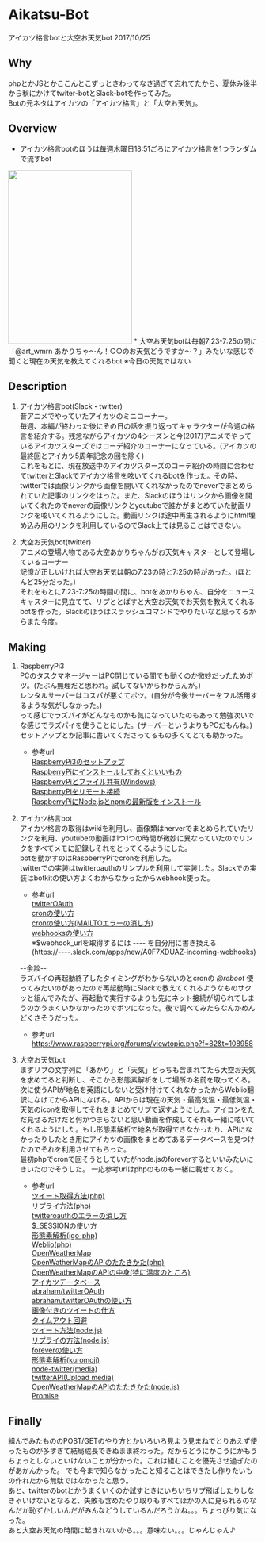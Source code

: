 # Aikatsu-Bot
アイカツ格言botと大空お天気bot 2017/10/25  

## Why
phpとかJSとかここんとこずっとさわってなさ過ぎて忘れてたから、夏休み後半から秋にかけてtwiter-botとSlack-botを作ってみた。  
Botの元ネタはアイカツの「アイカツ格言」と「大空お天気」。

## Overview
* アイカツ格言botのほうは毎週木曜日18:51ごろにアイカツ格言を1つランダムで流すbot 
<img src="https://github.com/wmrn/Aikatsu-Bot/blob/master/data/aikt_kkgn_Twitter.jpg" width="250" height="350"> 
* 大空お天気botは毎朝7:23-7:25の間に「@art_wmrn あかりちゃ～ん！○○のお天気どうですか～？」みたいな感じで聞くと現在の天気を教えてくれるbot  
※今日の天気ではない

## Description
1. アイカツ格言bot(Slack・twitter)  
昔アニメでやっていたアイカツのミニコーナー。  
毎週、本編が終わった後にその日の話を振り返ってキャラクターが今週の格言を紹介する。残念ながらアイカツの4シーズンと今(2017)アニメでやっているアイカツスターズではコーデ紹介のコーナーになっている。(アイカツの最終回とアイカツ5周年記念の回を除く)  
これをもとに、現在放送中のアイカツスターズのコーデ紹介の時間に合わせてtwitterとSlackでアイカツ格言を呟いてくれるbotを作った。その時、twitterでは画像リンクから画像を開いてくれなかったのでneverでまとめられていた記事のリンクをはった。また、Slackのほうはリンクから画像を開いてくれたのでneverの画像リンクとyoutubeで誰かがまとめていた動画リンクを呟いてくれるようにした。動画リンクは途中再生されるようにhtml埋め込み用のリンクを利用しているのでSlack上では見ることはできない。

2. 大空お天気bot(twitter)  
アニメの登場人物である大空あかりちゃんがお天気キャスターとして登場しているコーナー  
記憶が正しいければ大空お天気は朝の7:23の時と7:25の時があった。(ほとんど25分だった。)  
それをもとに7:23-7:25の時間の間に、botをあかりちゃん、自分をニュースキャスターに見立てて、リプととばすと大空お天気でお天気を教えてくれるbotを作った。Slackのほうはスラッシュコマンドでやりたいなと思ってるからまた今度。


## Making
1. RaspberryPi3  
PCのタスクマネージャーはPC閉じている間でも動くのか微妙だったためボツ。(たぶん無理だと思われ。試してないからわからんが。)  
レンタルサーバーはコスパが悪くてボツ。(自分が今後サーバーをフル活用するような気がしなかった。)  
って感じでラズパイがどんなものかも気になっていたのもあって勉強次いでな感じでラズパイを使うことにした。(サーバーというよりもPCだもんね。)  
セットアップとか記事に書いてくださってるもの多くてとても助かった。  
     * 参考url  
  [RaspberryPi3のセットアップ](http://usicolog.nomaki.jp/engineering/raspberryPi/raspberryPi3.html)  
  [RaspberryPiにインストールしておくといいもの](http://www.seo-wp.net/entry/summry-ras-tool-20170307)  
  [RaspberryPiとファイル共有(Windows)](http://www.raspberrypirulo.net/entry/2016/08/22/Samba%E3%82%92%E4%BD%BF%E7%94%A8%E3%81%97%E3%81%A6%E3%83%95%E3%82%A1%E3%82%A4%E3%83%AB%E3%82%92%E5%85%B1%E6%9C%89%E3%81%99%E3%82%8B%E6%96%B9%E6%B3%95)  
  [RaspberryPiをリモート接続](https://qiita.com/t114/items/bfac508504b9a6b7570d)  
  [RaspberryPiにNode.jsとnpmの最新版をインストール](https://qiita.com/mascii/items/77c685df65c4cbca9315)  

2. アイカツ格言bot  
アイカツ格言の取得はwikiを利用し、画像類はnerverでまとめられていたリンクを利用、youtubeの動画は1つ1つの時間が微妙に異なっていたのでリンクをすべてメモに記録しそれをとってくるようにした。  
botを動かすのはRaspberryPiでcronを利用した。  
twitterでの実装はtwitteroauthのサンプルを利用して実装した。Slackでの実装はbotkitの使い方よくわからなかったからwebhook使った。  
      * 参考url  
  [twitterOAuth](http://wepicks.net/twitterapiv11_webapp/)  
  [cronの使い方](http://make.bcde.jp/raspberry-pi/%E6%B1%BA%E3%81%BE%E3%81%A3%E3%81%9F%E6%99%82%E9%96%93%E3%81%AB%E5%87%A6%E7%90%86%E3%81%99%E3%82%8B/)  
  [cronの使い方(MAILTOエラーの消し方)](http://www.server-memo.net/tips/crontab.html)  
  [webhooksの使い方](https://qiita.com/hoto17296/items/621a6e16f23785a543f3)  
  ※$webhook_urlを取得するには _----_ を自分用に書き換える  
  (https://----.slack.com/apps/new/A0F7XDUAZ-incoming-webhooks)

    --余談--  
ラズパイの再起動終了したタイミングがわからないのとcronの _@reboot_ 使ってみたいのがあったので再起動時にSlackで教えてくれるようなものサクッと組んでみたが、再起動で実行するよりも先にネット接続が切られてしまうのかうまくいかなかったのでボツになった。後で調べてみたらなんかめんどくさそうだった。  
    * 参考url  
  <https://www.raspberrypi.org/forums/viewtopic.php?f=82&t=108958>

3. 大空お天気bot  
まずリプの文字列に「あかり」と「天気」どっちも含まれてたら大空お天気を求めてると判断し、そこから形態素解析をして場所の名前を取ってくる。次に使うAPIが地名を英語にしないと受け付けてくれなかったからWeblio翻訳になげてからAPIになげる。APIからは現在の天気・最高気温・最低気温・天気のiconを取得してそれをまとめてリプで返すようにした。アイコンをただ見せるだけだと何かつまらないと思い動画を作成してそれも一緒に呟いてくれるようにした。もし形態素解析で地名が取得できなかったり、APIになかったりしたとき用にアイカツの画像をまとめてあるデータベースを見つけたのでそれを利用させてもらった。  
最初phpでcronで回そうとしていたがnode.jsのforeverするといいみたいにきいたのでそうした。
一応参考urlはphpのものも一緒に載せておく。

    * 参考url  
  [ツイート取得方法(php)](https://qiita.com/yokoh9/items/760e432ebd39040d5a0f)  
  [リプライ方法(php)](https://qiita.com/tsumugu/items/e23481626cb6309a249c)  
  [twitteroauthのエラーの消し方](https://qiita.com/bonk/items/c4aecf99206e0517b634)  
  [$_SESSIONの使い方](http://blog.zolesystem.info/%E3%80%90session%E3%80%91php%E3%81%A7%E4%B8%80%E6%99%82%E7%9A%84%E3%81%AB%E3%83%87%E3%83%BC%E3%82%BF%E3%82%92%E4%BF%9D%E6%8C%81%E3%81%99%E3%82%8B%E6%96%B9%E6%B3%95/)  
  [形態素解析(igo-php)](https://qiita.com/hshimo/items/8a7852d040b3daf19301#公式ページから概要特徴)  
  [Weblio(php)](http://mmorley.hatenablog.com/entry/2016/11/14/124132#Weblio-翻訳)  
  [OpenWeatherMap](https://openweathermap.org/)  
  [OpenWatherMapのAPIのたたきかた(php)](https://usortblog.com/openweathermap/#i)  
  [OpenWeatherMapのAPIの中身(特に温度のところ)](https://qiita.com/key/items/aad73fd6057484f20731)  
  [アイカツデータベース](http://aikatsup.com/)  
  [abraham/twitterOAuth](https://github.com/abraham/twitteroauth)  
  [abraham/twitterOAuthの使い方](https://qiita.com/kino0104/items/9f9e6f75d58b40663673)  
  [画像付きのツイートの仕方](https://aws2000.net/?p=2296)  
  [タイムアウト回避](https://catcherweb.com/fudou-tweet-old-post/)  
  [ツイート方法(node.js)](https://qiita.com/iyuichi/items/eb8254496facb0c35703)  
  [リプライの方法(node.js)](http://l-n-m.hatenablog.com/entry/2016/05/05/144621)  
  [foreverの使い方](http://onlineconsultant.jp/pukiwiki/?node.js%20node.js%E3%82%B9%E3%82%AF%E3%83%AA%E3%83%97%E3%83%88%E3%82%92forever%E3%81%A7%E3%83%87%E3%83%BC%E3%83%A2%E3%83%B3%E5%8C%96%E3%81%99%E3%82%8B)  
  [形態素解析(kuromoji)](https://zeny.io/blog/2016/06/16/kuromoji-js/)  
  [node-twitter(media)](https://github.com/desmondmorris/node-twitter/tree/master/examples#media)  
  [twitterAPI(Upload media)](https://developer.twitter.com/en/docs/media/upload-media/overview)  
  [OpenWeatherMapのAPIのたたきかた(node.js)](https://yoheikoga.github.io/2016/08/14/open-weather-map-by-nodejs/)  
  [Promise](https://qiita.com/toshihirock/items/e49b66f8685a8510bd76)  

## Finally
組んでみたもののPOST/GETのやり方とかいろいろ見よう見まねでとりあえず使ったものが多すぎて結局成長できぬまま終わった。だからどうにかこうにかもうちょっとしないといけないことが分かった。これは組むことを優先させ過ぎたのがあかんかった。 でも今まで知らなかったこと知ることはできたし作りたいもの作れたから無駄ではなかったと思う。   
あと、twitterのbotとかうまくいくのか試すときにいちいちリプ飛ばしたりしなきゃいけないとなると、失敗も含めたやり取りもすべてほかの人に見られるのなんだか恥ずかしいんだがみんなどうしているんだろうかね。。。ちょっぴり気になった。  
あと大空お天気の時間に起きれないから。。。意味ない。。。じゃんじゃん♪  